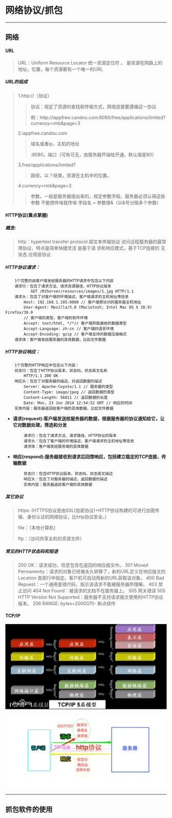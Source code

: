 # 网络协议\/抓包

---

## 网络

#### URL

> URL：Uniform Resource Locator 统一资源定位符 。 是资源在网路上的地址，位置，每个资源都有一个唯一的URL

##### URL的组成

> 1.http:\/\/（协议）
> 
> > 协议：规定了资源的查找和传输方式，网络连接要遵循这一协议
> > 
> > 例：http:\/\/iappfree.candou.com:8080\/free\/applications\/limited?currency=rmb&page=3
> 
> 2.iappfree.candou.com
> 
> > 域名或者ip，主机的地址
> > 
> > :8080，端口（可有可无，由服务器开端给开通，默认值是80）
> 
> 3.free\/applications\/limited?
> 
> > 路径，以？结束。资源在主机中的位置。
> 
> 4.currency=rmb&page=3
> 
> > 参数，一般是服务器提出来的，规定参数字段，服务器必须认得这些参数
> > 不能想传啥就传啥
> > 字段名 = 参数值&（以&号分隔多个参数）

#### HTTP协议\(重点掌握\)

##### 概念:

> http：hypertext transfer protocol 超文本传输协议
>          访问远程服务器的最常用协议、特点是简单快捷灵活
>          是基于请 求和响应模式，基于TCP连接的 无状态 应用层协议

##### HTTP协议请求：

```
    1个完整的由客户端发给服务器的HTTP请求中包含以下内容
    请求行：包含了请求方法、请求资源路径、HTTP协议版本
           GET /MJServer/resources/images/1.jpg HTTP/1.1
    请求头：包含了对客户端的环境描述、客户端请求的主机地址等信息
        Host: 192.168.1.105:8080 // 客户端想访问的服务器主机地址
        User-Agent: Mozilla/5.0 (Macintosh; Intel Mac OS X 10.9) Firefox/30.0
        // 客户端的类型，客户端的软件环境
        Accept: text/html, */*// 客户端所能接收的数据类型
        Accept-Language: zh-cn // 客户端的语言环境
        Accept-Encoding: gzip // 客户端支持的数据压缩格式
    请求体：客户端发给服务器的具体数据，比如文件数据
```

##### HTTP协议响应：

```
    1个完整的HTTP响应中包含以下内容：
    状态行：包含了HTTP协议版本、状态码、状态英文名称
        HTTP/1.1 200 OK
    响应头：包含了对服务器的描述、对返回数据的描述
        Server: Apache-Coyote/1.1 // 服务器的类型
        Content-Type: image/jpeg // 返回数据的类型
        Content-Length: 56811 // 返回数据的长度
        Date: Mon, 23 Jun 2014 12:54:52 GMT // 响应的时间
    实体内容：服务器返回给客户端的具体数据，比如文件数据
```

* **请求\(request\):客户端发送给服务器的数据，根据服务器的协议通知给它，让它对数据处理，筛选和分发**

```
        请求行：包含了请求方法、请求路径、HTTP协议的版本
        请求头：包含了客户端的环境描述、客户端请求的主机地址等信息
        请求体：客户端发给服务端的具体数据
```

* **响应\(respond\):服务器接收到请求后回馈响应，包括建立稳定的TCP连接，传输数据**

```
        状态行：包含HTTP协议版本、状态码、状态英文描述
        响应头：包含了对服务器的描述，返回数据的描述
        实体内容：服务器返给客户端的具体数据
```

##### 其它协议

> https: \(HTTPS协议是由SSL\(加密协议\)+HTTP协议构建的可进行加密传输、身份认证的网络协议，比http协议安全。\)
> 
> file：（本地计算机）
> 
> ftp：（访问共享主机的资源文件）

##### 常见的HTTP状态码和短语

> 200 OK：请求成功，信息包含在返回的响应报文中。
> 301 Moved Permanently：请求的对象已经被永久转移了，新的URL定义在响应报文的Location 首部行中指定。客户机可自动用新的URL获取该对象。
> 400 Bad Repuest：一个通用差错代码，指示该请求不能被服务器所理解。
> 403  禁止访问
> 404 Not Found：被请求的文档不在服务器上。
> 505  网关错误
> 505 HTTP Version Not Supported：服务器不支持请求报文使用的HTTP协议版本。
> 206 RANGE: bytes=2000070-    断点续传

#### TCP\/IP

![](assets/01_网络的4:5:7层.jpg)

![](/assets/03_我所理解的HTTP协议.png)



---

## 抓包软件的使用

